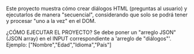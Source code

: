 Este proyecto muestra cómo crear diálogos HTML (preguntas al usuario) y ejecutarlos de manera "secuencial", considerando que solo se podrá tener y procesar "uno a la vez" en el DOM.

¿CÓMO EJECUTAR EL PROYECTO?
Se debe poner un "arreglo JSON" (JSON array) en el INPUT correspondiente a 'arreglo de "diálogos"'.
Ejemplo:
["Nombre","Edad","Idioma","País"]
